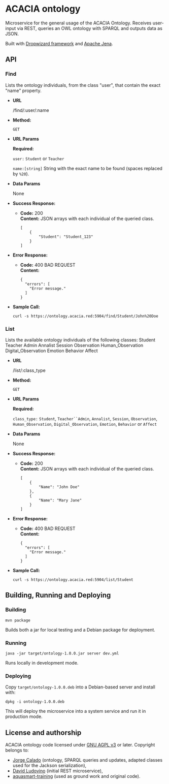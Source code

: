 # ACACIA ontology

Microservice for the general usage of the ACACIA Ontology. Receives user-input via REST, queries an OWL ontology with SPARQL and outputs data as JSON.

Built with [Dropwizard framework](www.dropwizard.io/) and [Apache Jena](https://jena.apache.org/).

## API


### Find
  Lists the ontology individuals, from the class "user", that contain the exact "name" property.

* **URL**  

  /find/:user/:name

* **Method:**

  `GET`

* **URL Params**

   **Required:**

   `user:` `Student` or `Teacher`
   
   `name:[string]` String with the exact name to be found (spaces replaced by `%20`).

* **Data Params**

   None

* **Success Response:**

  * **Code:** 200  
    **Content:** JSON arrays with each individual of the queried class.

		[
		    {
		        "Student": "Student_123"
		    }
		]

* **Error Response:**

  * **Code:** 400 BAD REQUEST  
    **Content:**

		{
		  "errors": [
			"Error message."
		  ]
		}

* **Sample Call:**

  `curl -s https://ontology.acacia.red:5904/find/Student/John%20Doe`
  
### List
  Lists the available ontology individuals of the following classes:
	Student
	Teacher
	Admin
	Annalist
	Session
	Observation
	Human_Observation
	Digital_Observation
	Emotion
	Behavior
	Affect

* **URL**  

  /list/:class_type

* **Method:**

  `GET`

* **URL Params**

   **Required:**

   `class_type:` `Student`, `Teacher``Admin`, `Annalist`, `Session`, `Observation`, `Human_Observation`, `Digital_Observation`, `Emotion`, `Behavior` or `Affect`

* **Data Params**

   None

* **Success Response:**

  * **Code:** 200  
    **Content:** JSON arrays with each individual of the queried class.

		[
			{
			    "Name": "John Doe"
			},
			{
			    "Name": "Mary Jane"
			}
		]

* **Error Response:**

  * **Code:** 400 BAD REQUEST  
    **Content:**

		{
		  "errors": [
			"Error message."
		  ]
		}

* **Sample Call:**

  `curl -s https://ontology.acacia.red:5904/list/Student`

## Building, Running and Deploying

### Building

`mvn package`

Builds both a jar for local testing and a Debian package for deployment.

### Running

`java -jar target/ontology-1.0.0.jar server dev.yml`

Runs locally in development mode.

### Deploying
   
Copy `target/ontology-1.0.0.deb` into a Debian-based server and install with:

`dpkg -i ontology-1.0.0.deb`

This will deploy the microservice into a system service and run it in production mode.

## License and authorship

ACACIA ontology code licensed under [GNU AGPL v3](/LICENSE.md) or later. Copyright belongs to:

- [Jorge Calado](https://github.com/jms-calado) (ontology, SPARQL queries and updates, adapted classes used for the Jackson serialization),
- [David Ludovino](https://github.com/dllud) (initial REST microservice),
- [aquasmart-training](http://git-gris.uninova.pt/Sudeep/aquasmart-training) (used as ground work and original code).

